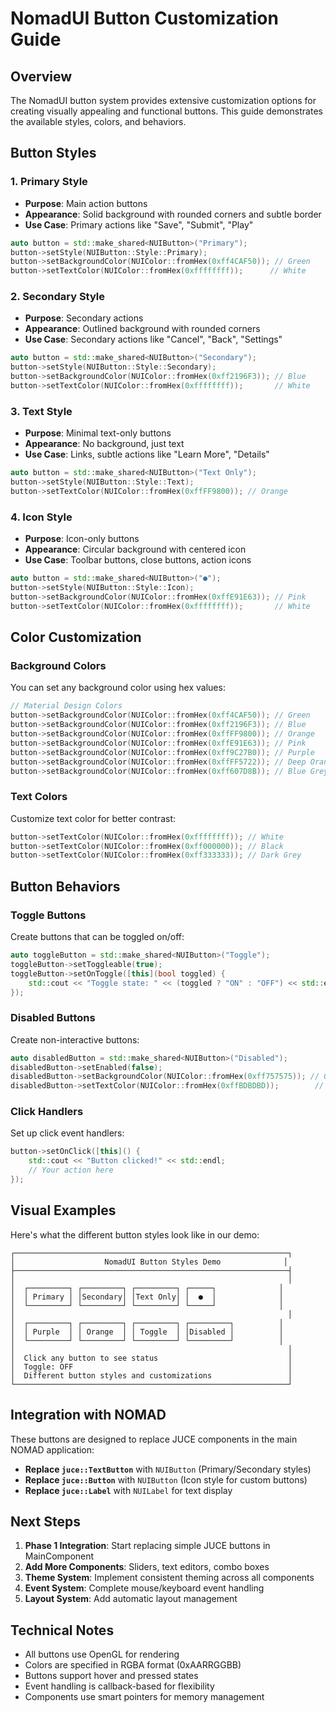 # NomadUI Button Customization Guide

## Overview
The NomadUI button system provides extensive customization options for creating visually appealing and functional buttons. This guide demonstrates the available styles, colors, and behaviors.

## Button Styles

### 1. Primary Style
- **Purpose**: Main action buttons
- **Appearance**: Solid background with rounded corners and subtle border
- **Use Case**: Primary actions like "Save", "Submit", "Play"

```cpp
auto button = std::make_shared<NUIButton>("Primary");
button->setStyle(NUIButton::Style::Primary);
button->setBackgroundColor(NUIColor::fromHex(0xff4CAF50)); // Green
button->setTextColor(NUIColor::fromHex(0xffffffff));      // White
```

### 2. Secondary Style
- **Purpose**: Secondary actions
- **Appearance**: Outlined background with rounded corners
- **Use Case**: Secondary actions like "Cancel", "Back", "Settings"

```cpp
auto button = std::make_shared<NUIButton>("Secondary");
button->setStyle(NUIButton::Style::Secondary);
button->setBackgroundColor(NUIColor::fromHex(0xff2196F3)); // Blue
button->setTextColor(NUIColor::fromHex(0xffffffff));       // White
```

### 3. Text Style
- **Purpose**: Minimal text-only buttons
- **Appearance**: No background, just text
- **Use Case**: Links, subtle actions like "Learn More", "Details"

```cpp
auto button = std::make_shared<NUIButton>("Text Only");
button->setStyle(NUIButton::Style::Text);
button->setTextColor(NUIColor::fromHex(0xffFF9800)); // Orange
```

### 4. Icon Style
- **Purpose**: Icon-only buttons
- **Appearance**: Circular background with centered icon
- **Use Case**: Toolbar buttons, close buttons, action icons

```cpp
auto button = std::make_shared<NUIButton>("●");
button->setStyle(NUIButton::Style::Icon);
button->setBackgroundColor(NUIColor::fromHex(0xffE91E63)); // Pink
button->setTextColor(NUIColor::fromHex(0xffffffff));       // White
```

## Color Customization

### Background Colors
You can set any background color using hex values:

```cpp
// Material Design Colors
button->setBackgroundColor(NUIColor::fromHex(0xff4CAF50)); // Green
button->setBackgroundColor(NUIColor::fromHex(0xff2196F3)); // Blue
button->setBackgroundColor(NUIColor::fromHex(0xffFF9800)); // Orange
button->setBackgroundColor(NUIColor::fromHex(0xffE91E63)); // Pink
button->setBackgroundColor(NUIColor::fromHex(0xff9C27B0)); // Purple
button->setBackgroundColor(NUIColor::fromHex(0xffFF5722)); // Deep Orange
button->setBackgroundColor(NUIColor::fromHex(0xff607D8B)); // Blue Grey
```

### Text Colors
Customize text color for better contrast:

```cpp
button->setTextColor(NUIColor::fromHex(0xffffffff)); // White
button->setTextColor(NUIColor::fromHex(0xff000000)); // Black
button->setTextColor(NUIColor::fromHex(0xff333333)); // Dark Grey
```

## Button Behaviors

### Toggle Buttons
Create buttons that can be toggled on/off:

```cpp
auto toggleButton = std::make_shared<NUIButton>("Toggle");
toggleButton->setToggleable(true);
toggleButton->setOnToggle([this](bool toggled) {
    std::cout << "Toggle state: " << (toggled ? "ON" : "OFF") << std::endl;
});
```

### Disabled Buttons
Create non-interactive buttons:

```cpp
auto disabledButton = std::make_shared<NUIButton>("Disabled");
disabledButton->setEnabled(false);
disabledButton->setBackgroundColor(NUIColor::fromHex(0xff757575)); // Grey
disabledButton->setTextColor(NUIColor::fromHex(0xffBDBDBD));        // Light Grey
```

### Click Handlers
Set up click event handlers:

```cpp
button->setOnClick([this]() {
    std::cout << "Button clicked!" << std::endl;
    // Your action here
});
```

## Visual Examples

Here's what the different button styles look like in our demo:

```
┌─────────────────────────────────────────────────────────────┐
│                    NomadUI Button Styles Demo              │
├─────────────────────────────────────────────────────────────┤
│                                                             │
│  ┌─────────┐ ┌─────────┐ ┌─────────┐ ┌─────┐              │
│  │ Primary │ │Secondary│ │Text Only│ │  ●  │              │
│  └─────────┘ └─────────┘ └─────────┘ └─────┘              │
│                                                             │
│  ┌─────────┐ ┌─────────┐ ┌─────────┐ ┌─────────┐          │
│  │ Purple  │ │ Orange  │ │ Toggle  │ │Disabled │          │
│  └─────────┘ └─────────┘ └─────────┘ └─────────┘          │
│                                                             │
│  Click any button to see status                             │
│  Toggle: OFF                                                │
│  Different button styles and customizations                 │
└─────────────────────────────────────────────────────────────┘
```

## Integration with NOMAD

These buttons are designed to replace JUCE components in the main NOMAD application:

- **Replace `juce::TextButton`** with `NUIButton` (Primary/Secondary styles)
- **Replace `juce::Button`** with `NUIButton` (Icon style for custom buttons)
- **Replace `juce::Label`** with `NUILabel` for text display

## Next Steps

1. **Phase 1 Integration**: Start replacing simple JUCE buttons in MainComponent
2. **Add More Components**: Sliders, text editors, combo boxes
3. **Theme System**: Implement consistent theming across all components
4. **Event System**: Complete mouse/keyboard event handling
5. **Layout System**: Add automatic layout management

## Technical Notes

- All buttons use OpenGL for rendering
- Colors are specified in RGBA format (0xAARRGGBB)
- Buttons support hover and pressed states
- Event handling is callback-based for flexibility
- Components use smart pointers for memory management
